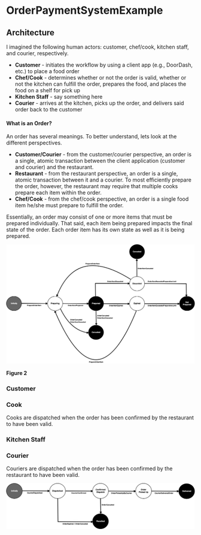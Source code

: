 # OrderPaymentSystemExample

## Architecture

I imagined the following human actors: customer, chef/cook, kitchen staff, and courier, respectively.

- **Customer** - initiates the workflow by using a client app (e.g., DoorDash, etc.) to place a food order
- **Chef/Cook** - determines whether or not the order is valid, whether or not the kitchen can fulfill the order, prepares the food, and places the food on a shelf
for pick up
- **Kitchen Staff** - say something here
- **Courier** - arrives at the kitchen, picks up the order, and delivers said order back to the customer

#### What is an Order?

An order has several meanings. To better understand, lets look at the different perspectives.
- **Customer/Courier** - from the customer/courier perspective, an order is a single, atomic transaction between the client application (customer and courier) and the restaurant.
- **Restaurant** - from the restaurant perspective, an order is a single, atomic transaction between it and a courier. To most efficiently prepare the order, however, the restaurant may require that multiple cooks prepare each item within the order.
- **Chef/Cook** - from the chef/cook perspective, an order is a single food item he/she must prepare to fulfill the order.

Essentially, an order may consist of one or more items that must be prepared individually. That said, each item being prepared impacts the final state of the
order. Each order item has its own state as well as it is being prepared.



![Order Item State Machine Diagram](OrderItemStateMachine.png)

**Figure 2**


### Customer

### Cook

Cooks are dispatched when the order has been confirmed by the restaurant to have been valid.



### Kitchen Staff


### Courier

Couriers are dispatched when the order has been confirmed by the restaurant to have been valid.

![Courier State Machine Diagram](CourierStateMachine.png)

